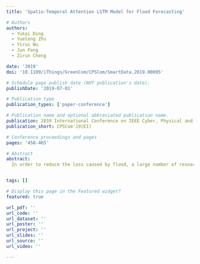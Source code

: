 ```yaml
---
title: 'Spatio-Temporal Attention LSTM Model for Flood Forecasting'

# Authors
authors:
  - Yukai Ding
  - Yuelong Zhu
  - Yirui Wu
  - Jun Feng
  - Zirun Cheng

date: '2019'
doi: '10.1109/iThings/GreenCom/CPSCom/SmartData.2019.00095'

# Schedule page publish date (NOT publication's date).
publishDate: '2019-07-01'

# Publication type
publication_types: ['paper-conference']

# Publication name and optional abbreviated publication name.
publication: 2019 International Conference on IEEE Cyber, Physical and Social Computing
publication_short: CPSCom'19(EI)

# Conference proceedings and pages
pages: '458-465'

# Abstract
abstract: 
  In order to reduce the loss caused by flood, a large number of researches based on data, algorithms, machine learning and other technical means are used to realize flood forecasting. It will be a kind of flexible research method to realize the flood prediction of small and medium-sized rivers through intelligent models such as neural network. The area of small and medium-sized river basins is relatively small. Precipitation, soil moisture, evaporation and other factors can affect the timely total runoff prediction. However, not all the hydrological features is always valuable for flood forecasting, even at some time, noise of the factors will have larger interference on forecast process. Therefore, dynamic extraction of key feature vectors from various hydrological information plays an important role in flood forecasting. This paper proposed a flood forecasting model (STA-LSTM model) by using long short-term memory model (LSTM) and attention mechanism. We take the Lech river basin in Europe as the experimental basin and the results show that STA-LSTM performs well and has high research value with comparison of support vector machine (SVM), fully connected network (FCN) and original LSTM


tags: []

# Display this page in the Featured widget?
featured: true

url_pdf: ''
url_code: ''
url_dataset: ''
url_poster: ''
url_project: ''
url_slides: ''
url_source: ''
url_video: ''

---
```

